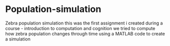 # Population-simulation
Zebra population simulation
this was the first assignment i created during a course - introduction to computation and cognition
we tried to compute how zebra population changes through time using a MATLAB code to create a simulation
